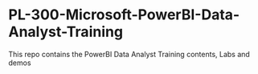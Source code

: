 # PL-300-Microsoft-PowerBI-Data-Analyst-Training
This repo contains the PowerBI Data Analyst Training contents, Labs and demos
